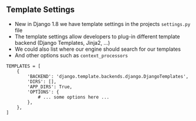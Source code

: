 ## Template Settings

* New in Django 1.8 we have template settings in the projects `settings.py` file 
* The template settings allow developers to plug-in different template backend (Django Templates, Jinja2, ...)
* We could also list where our engine should search for our templates
* And other options such as `context_processors`

```
TEMPLATES = [
    {
        'BACKEND': 'django.template.backends.django.DjangoTemplates',
        'DIRS': [],
        'APP_DIRS': True,
        'OPTIONS': {
            # ... some options here ...
        },
    },
]
```

